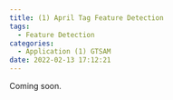 ```yaml
---
title: (1) April Tag Feature Detection
tags:
  - Feature Detection
categories:
  - Application (1) GTSAM
date: 2022-02-13 17:12:21
---
```


Coming soon.